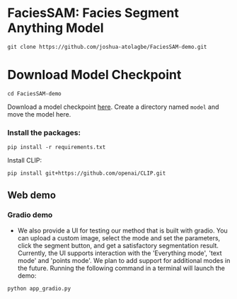 # FaciesSAM: Facies Segment Anything Model

```shell
git clone https://github.com/joshua-atolagbe/FaciesSAM-demo.git
```
# Download Model Checkpoint
```
cd FaciesSAM-demo

```
Download a model checkpoint [here](https://drive.google.com/drive/folders/1uwUPxaNpUfTBIfLldxgFNcdTaoJ8zR7D?usp=sharing).
Create a directory named `model` and move the model here.


### Install the packages:

```shell
pip install -r requirements.txt
```

Install CLIP:

```shell
pip install git+https://github.com/openai/CLIP.git
```


## Web demo

### Gradio demo

- We also provide a UI for testing our method that is built with gradio. You can upload a custom image, select the mode and set the parameters, click the segment button, and get a satisfactory segmentation result. Currently, the UI supports interaction with the 'Everything mode', 'text mode' and 'points mode'. We plan to add support for additional modes in the future. Running the following command in a terminal will launch the demo:

```
python app_gradio.py
```

